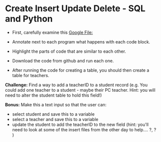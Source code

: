 # Create Insert Update Delete - SQL and Python

- First, carefully examine this [Google File:](https://docs.google.com/document/d/1-FcIeVUaRaEDmt5pGsDfiye6bfrdFk9tkUn-7HXRBI0/edit?usp=sharing) 

- Annotate next to each program what happens with each code block.
- Highlight the parts of code that are similar to each other. 
- Download the code from github and run each one. 

- After running the code for creating a table, you should then create a table for teachers. 

**Challenge:**
Find a way to add a teacherID to a student record (e.g. You could add one teacher to a student - maybe their PC teacher. Hint: you will need to alter the student table to hold this field!) 

**Bonus:**
Make this a text input so that the user can:
- select student and save this to a variable
- select a teacher and save this to a variable
- update the student to add the teacherID to the new field (hint: you'll need to look at some of the insert files from the other day to help.... ?, ? )
